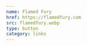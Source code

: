 ```yaml
---
name: Flamed Fury
href: https://flamedfury.com
src: flamedfury.webp
type: button
category: links
---
```

